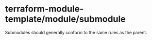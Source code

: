 # terraform-module-template/module/submodule
Submodules should generally conform to the same rules as the parent.
